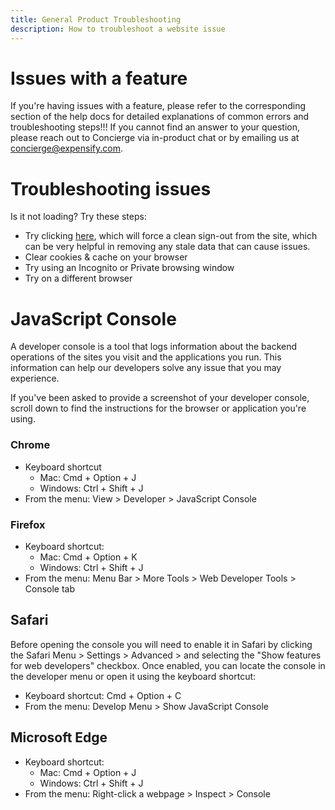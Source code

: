 ```yaml
---
title: General Product Troubleshooting
description: How to troubleshoot a website issue
---
```

<!-- The lines above are required by Jekyll to process the .md file -->

# Issues with a feature
If you're having issues with a feature, please refer to the corresponding section of the help docs for detailed explanations of common errors and troubleshooting steps!!! If you cannot find an answer to your question, please reach out to Concierge via in-product chat or by emailing us at concierge@expensify.com.

# Troubleshooting issues
Is it not loading? Try these steps:
- Try clicking [here](https://www.expensify.com/signout.php?clean=true), which will force a clean sign-out from the site, which can be very helpful in removing any stale data that can cause issues.
- Clear cookies & cache on your browser
- Try using an Incognito or Private browsing window
- Try on a different browser

# JavaScript Console
A developer console is a tool that logs information about the backend operations of the sites you visit and the applications you run. This information can help our developers solve any issue that you may experience.

If you've been asked to provide a screenshot of your developer console, scroll down to find the instructions for the browser or application you're using.

### Chrome 

- Keyboard shortcut 
  - Mac: Cmd + Option + J
  - Windows: Ctrl + Shift + J
- From the menu: View > Developer > JavaScript Console

### Firefox

- Keyboard shortcut: 
  - Mac: Cmd + Option + K
  - Windows: Ctrl + Shift + J
- From the menu: Menu Bar > More Tools > Web Developer Tools > Console tab

## Safari
 
Before opening the console you will need to enable it in Safari by clicking the Safari Menu > Settings > Advanced > and selecting the "Show features for web developers" checkbox. Once enabled, you can locate the console in the developer menu or open it using the keyboard shortcut:

- Keyboard shortcut: Cmd + Option + C
- From the menu: Develop Menu > Show JavaScript Console

## Microsoft Edge 

- Keyboard shortcut:
  - Mac: Cmd + Option + J
  - Windows: Ctrl + Shift + J 
- From the menu: Right-click a webpage > Inspect > Console

